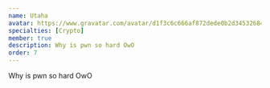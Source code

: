 ```yaml
---
name: Utaha
avatar: https://www.gravatar.com/avatar/d1f3c6c666af872dede0b2d34532684e?d=identicon&s=256
specialties: [Crypto]
member: true
description: Why is pwn so hard OwO
order: 7
---
```


Why is pwn so hard OwO
